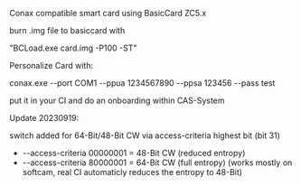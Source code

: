 Conax compatible smart card using BasicCard ZC5.x

burn .img file to basiccard with 

"BCLoad.exe card.img -P100 -ST"

Personalize Card with:

conax.exe --port COM1 --ppua 1234567890 --ppsa 123456 --pass test

put it in your CI and do an onboarding within CAS-System 

Update 20230919:

switch added for 64-Bit/48-Bit CW via access-criteria highest bit (bit 31)
-	--access-criteria 00000001 = 48-Bit CW (reduced entropy)
-	--access-criteria 80000001 = 64-Bit CW (full entropy) (works mostly on softcam, real CI automaticly reduces the entropy to 48-Bit)
